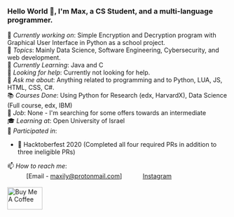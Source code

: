 
 
### Hello World 👋, I'm Max, a CS Student, and a multi-language programmer. <br>
 

 
🔭 *Currently working on*:  Simple Encryption and Decryption program with Graphical User Interface in Python as a school project. <br> 
💖 *Topics*: Mainly Data Science, Software Engineering, Cybersecurity, and web development. <br>
🌱 *Currently Learning*: Java and C<br>
🤔 *Looking for help*: Currently not looking for help.<br>
💬 *Ask me about*: Anything related to programming and to Python, LUA, JS, HTML, CSS, C#. <br>
📚 *Courses Done*: Using Python for Research (edx, HarvardX), Data Science (Full course, edx, IBM)<br>
🏢 *Job*: None - I'm searching for some offers towards an intermediate <br>
🎓 *Learning at*: Open University of Israel <br>
🎉 *Participated in*: <br>
* 🎉 Hacktoberfest 2020 (Completed all four required PRs in addition to three ineligible PRs) <br>

📫 *How to reach me*: <br>
&nbsp;&nbsp;&nbsp;&nbsp;&nbsp;&nbsp;&nbsp;&nbsp;&nbsp;&nbsp; [Email - maxily@protonmail.com]
&nbsp;&nbsp;&nbsp;&nbsp;&nbsp;&nbsp;&nbsp;&nbsp;&nbsp;&nbsp; [Instagram](https://instagram.com/max_ily1)
<br>
<br>
<a href="https://www.buymeacoffee.com/maxily1" target="_blank"><img src="https://cdn.buymeacoffee.com/buttons/lato-orange.png" alt="Buy Me A Coffee" style="height: 51px !important;width: 80px !important;" ></a>


 
 

